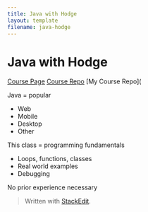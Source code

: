 ```yaml
---
title: Java with Hodge
layout: template
filename: java-hodge
--- 
```


# Java with Hodge
[Course Page](https://www.linkedin.com/learning/learning-java-4/)
[Course Repo](https://github.com/LinkedInLearning/learning-java-2825378)
[My Course Repo](

Java = popular
* Web
* Mobile
* Desktop
* Other

This class = programming fundamentals
* Loops, functions, classes
* Real world examples
* Debugging

No prior experience necessary


> Written with [StackEdit](https://stackedit.io/).
<!--stackedit_data:
eyJoaXN0b3J5IjpbODE4Mzg5ODk5LC0zMzEzOTIxMDQsODcxNj
kwN119
-->